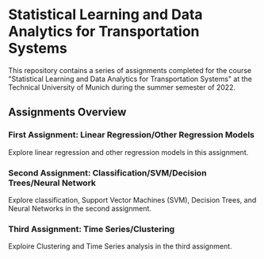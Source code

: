 # Statistical Learning and Data Analytics for Transportation Systems

This repository contains a series of assignments completed for the course "Statistical Learning and Data Analytics for Transportation Systems" at the Technical University of Munich during the summer semester of 2022.

## Assignments Overview

### First Assignment: Linear Regression/Other Regression Models

Explore linear regression and other regression models in this assignment.

### Second Assignment: Classification/SVM/Decision Trees/Neural Network

Explore classification, Support Vector Machines (SVM), Decision Trees, and Neural Networks in the second assignment.

### Third Assignment: Time Series/Clustering

Exploire Clustering and Time Series analysis in the third assignment.

